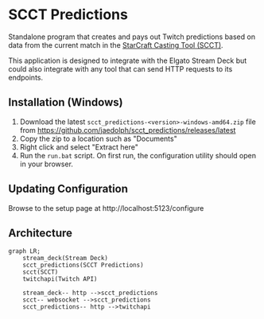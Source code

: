 # SCCT Predictions

Standalone program that creates and pays out Twitch predictions based on data from the current match in the [StarCraft Casting Tool (SCCT)](https://teampheenix.github.io/StarCraft-Casting-Tool/).

This application is designed to integrate with the Elgato Stream Deck but could also integrate with any tool that can send HTTP requests to its endpoints.

## Installation (Windows)

1. Download the latest `scct_predictions-<version>-windows-amd64.zip` file from https://github.com/jaedolph/scct_predictions/releases/latest
2. Copy the zip to a location such as "Documents"
3. Right click and select "Extract here"
4. Run the `run.bat` script. On first run, the configuration utility should open in your browser.

## Updating Configuration
Browse to the setup page at http://localhost:5123/configure

## Architecture

```mermaid
graph LR;
    stream_deck(Stream Deck)
    scct_predictions(SCCT Predictions)
    scct(SCCT)
    twitchapi(Twitch API)

    stream_deck-- http -->scct_predictions
    scct-- websocket -->scct_predictions
    scct_predictions-- http -->twitchapi
```